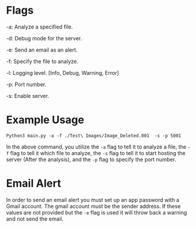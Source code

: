 # Flags
-a: Analyze a specified file.

-d: Debug mode for the server.

-e: Send an email as an alert.

-f: Specify the file to analyze.

-l: Logging level. [Info, Debug, Warning, Error]

-p: Port number.

-s: Enable server.

# Example Usage
`Python3 main.py -a -f ./Test\ Images/Image_Deleted.001  -s -p 5001`

In the above command, you utilize the `-a` flag to tell it to analyze a file, the `-f` flag to tell it which file to analyze, the `-s` flag to tell it to start hosting the server (After the analysis), and the `-p` flag to specify the port number.

# Email Alert
In order to send an email alert you must set up an app password with a Gmail account. The gmail account must be the sender address. If these values are not provided but the `-e` flag is used it will throw back a warning and not send the email.

